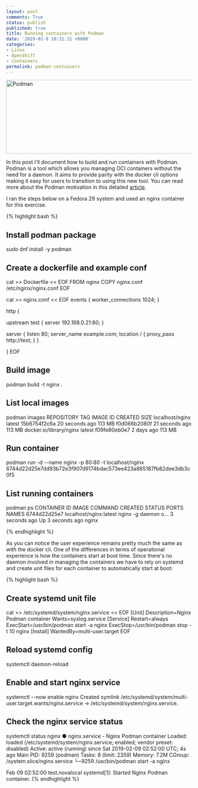 ```yaml
---
layout: post
comments: True
status: publish
published: true
title: Running containers with Podman
date: '2019-02-8 10:21:31 +0000'
categories:
- Linux
- OpenShift
- Containers
permalink: podman-containers
---
```


<a href="https://podman.io/" target="_blank"><img src="{{'/public/images/podman.svg' | prepend: site.baseurl | prepend: site.url }}" alt="Podman" width="700" height="200"/></a>

In this post I'll document how to build and run containers with Podman. Podman 
is a tool which allows you managing OCI containers without the need for a daemon. 
It aims to provide parity with the docker cli options making it easy for users 
to transition to using this new tool. You can read more about the Podman motivation
in this detailed <a href="https://www.projectatomic.io/blog/2018/02/reintroduction-podman/" target="_blank">article</a>.

I ran the steps below on a Fedora 29 system and used an nginx container for this
exercise.


{% highlight bash %}
## Install podman package
sudo dnf install -y podman

## Create a dockerfile and example conf

cat >> Dockerfile << EOF
FROM nginx
COPY nginx.conf /etc/nginx/nginx.conf
EOF

cat >> nginx.conf << EOF
 events {
     worker_connections  1024;
 }

 http {


 upstream test {
   server 192.168.0.21:80;
 }

 server {
   listen 80;
   server_name example.com;
   location / {
     proxy_pass http://test;
   }
 }

 }
EOF

## Build image
podman build -t nginx .

## List local images
podman images
REPOSITORY                TAG      IMAGE ID       CREATED          SIZE
localhost/nginx           latest   15b6754f2c6a   20 seconds ago   113 MB
<none>                    <none>   f0d066b2080f   21 seconds ago   113 MB
docker.io/library/nginx   latest   f09fe80eb0e7   2 days ago       113 MB

## Run container
podman run -d --name nginx -p 80:80 -t localhost/nginx
6744d22d25e7dd93b72e3f907d9174bdac573ee423a865187fb82dee3db3c0f5

## List running containers
podman ps
CONTAINER ID  IMAGE                   COMMAND               CREATED        STATUS            PORTS  NAMES
6744d22d25e7  localhost/nginx:latest  nginx -g daemon o...  3 seconds ago  Up 3 seconds ago         nginx

{% endhighlight %}

As you can notice the user experience remains pretty much the same as with the 
docker cli. One of the differences in terms of operational experience is how the 
containers start at boot time. Since there's no daemon involved in managing the 
containers we have to rely on systemd and create unit files for each container 
to automatically start at boot:

{% highlight bash %}
## Create systemd unit file
cat >> /etc/systemd/system/nginx.service << EOF
[Unit]
Description=Nginx Podman container
Wants=syslog.service
[Service]
Restart=always
ExecStart=/usr/bin/podman start -a nginx
ExecStop=/usr/bin/podman stop -t 10 nginx
[Install]
WantedBy=multi-user.target
EOF

## Reload systemd config
systemctl daemon-reload

## Enable and start nginx service
systemctl --now enable nginx
Created symlink /etc/systemd/system/multi-user.target.wants/nginx.service → /etc/systemd/system/nginx.service.

## Check the nginx service status
systemctl status nginx
● nginx.service - Nginx Podman container
   Loaded: loaded (/etc/systemd/system/nginx.service; enabled; vendor preset: disabled)
   Active: active (running) since Sat 2019-02-09 02:52:00 UTC; 4s ago
 Main PID: 9259 (podman)
    Tasks: 8 (limit: 2359)
   Memory: 7.2M
   CGroup: /system.slice/nginx.service
           └─9259 /usr/bin/podman start -a nginx

Feb 09 02:52:00 test.novalocal systemd[1]: Started Nginx Podman container.
{% endhighlight %}
